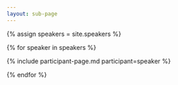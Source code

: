 ```yaml
---
layout: sub-page
---
```


{% assign speakers = site.speakers  %}

{% for speaker in speakers %}

  {% include participant-page.md participant=speaker %}

{% endfor %}
